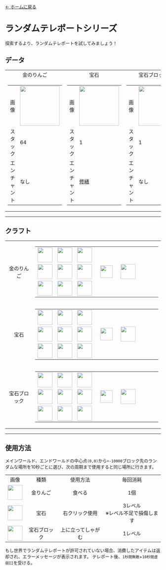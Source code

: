 [← ホームに戻る](../)
# ランダムテレポートシリーズ
探索するより、ランダムテレポートを試してみましょう！

## データ
<table>
    <tr>
        <td align="center">金のりんご</td>
        <td align="center">宝石</td>
        <td align="center">宝石ブロック</td>
    </tr>
    <tr>
        <td>
            <table>
                <tr><td align="end">画像</td><td><img src="https://i.imgur.com/2QdmOdE.png" width="128"/></td></tr>
                <tr><td align="end">スタック</td><td>64</td></tr>
                <tr><td align="end">エンチャント</td><td>なし</td></tr>
            </table>
        </td>
        <td>
            <table>
                <tr><td align="end">画像</td><td><img src="https://i.imgur.com/ME1CeOE.png" width="128"/></td></tr>
                <tr><td align="end">スタック</td><td>1</td></tr>
                <tr><td align="end">エンチャント</td><td><a href="https://minecraft.fandom.com/zh/wiki/修補">修繕</a></td></tr>
            </table>
        </td>
        <td>
            <table>
                <tr><td align="end">画像</td><td><img src="https://i.imgur.com/xv4Ph4E.png" width="128"/></td></tr>
                <tr><td align="end">スタック</td><td>1</td></tr>
                <tr><td align="end">エンチャント</td><td>なし</td></tr>
            </table>
        </td>
    </tr>
</table>

---

## クラフト
<table>
    <tr>
        <td align="center">金のりんご</td>
        <td>
            <table>
                <tr><td><img src="https://i.imgur.com/wl43BjZ.png" width="48"/></td><td><img src="https://i.imgur.com/wl43BjZ.png" width="48"/></td><td><img src="https://i.imgur.com/wl43BjZ.png" width="48"/></td><td colspan="3"></td></tr>
                <tr><td><img src="https://i.imgur.com/wl43BjZ.png" width="48"/></td><td><img src="https://i.imgur.com/Jn5VAOr.png" width="48"/></td><td><img src="https://i.imgur.com/qKVtU7P.png" width="48"/></td><td width="70" align="center"><img src="https://i.imgur.com/VE0KqIE.png" width="40"/></td><td><img src="https://i.imgur.com/2QdmOdE.png" width="48"/></td><td width="70"></td></tr>
                <tr><td><img src="https://i.imgur.com/wl43BjZ.png" width="48"/></td><td><img src="https://i.imgur.com/wl43BjZ.png" width="48"/></td><td><img src="https://i.imgur.com/wl43BjZ.png" width="48"/></td><td colspan="3"></td></tr>
            </table>
        </td>
    </tr>
    <tr>
        <td align="center">宝石</td>
        <td>
            <table>
                <tr><td><img src="https://i.imgur.com/wl43BjZ.png" width="48"/></td><td><img src="https://i.imgur.com/wuXXDpK.png" width="48"/></td><td><img src="https://i.imgur.com/wl43BjZ.png" width="48"/></td><td colspan="3"></td></tr>
                <tr><td><img src="https://i.imgur.com/wuXXDpK.png" width="48"/></td><td><img src="https://i.imgur.com/Z4niCMs.png" width="48"/></td><td><img src="https://i.imgur.com/wuXXDpK.png" width="48"/></td><td width="70" align="center"><img src="https://i.imgur.com/VE0KqIE.png" width="40"/></td><td><img src="https://i.imgur.com/ME1CeOE.png" width="48"/></td><td width="70"></td></tr>
                <tr><td><img src="https://i.imgur.com/wl43BjZ.png" width="48"/></td><td><img src="https://i.imgur.com/wuXXDpK.png" width="48"/></td><td><img src="https://i.imgur.com/wl43BjZ.png" width="48"/></td><td colspan="3"></td></tr>
            </table>
        </td>
    </tr>
    <tr>
        <td align="center">宝石ブロック</td>
        <td>
            <table>
                <tr><td><img src="https://i.imgur.com/ME1CeOE.png" width="48"/></td><td><img src="https://i.imgur.com/ME1CeOE.png" width="48"/></td><td><img src="https://i.imgur.com/ME1CeOE.png" width="48"/></td><td colspan="3"></td></tr>
                <tr><td><img src="https://i.imgur.com/ME1CeOE.png" width="48"/></td><td><img src="https://i.imgur.com/1lqKK5Y.png" width="48"/></td><td><img src="https://i.imgur.com/ME1CeOE.png" width="48"/></td><td width="70" align="center"><img src="https://i.imgur.com/VE0KqIE.png" width="40"/></td><td><img src="https://i.imgur.com/xv4Ph4E.png" width="48"/></td><td width="70"></td></tr>
                <tr><td><img src="https://i.imgur.com/ME1CeOE.png" width="48"/></td><td><img src="https://i.imgur.com/ME1CeOE.png" width="48"/></td><td><img src="https://i.imgur.com/ME1CeOE.png" width="48"/></td><td colspan="3"></td></tr>
            </table>
        </td>
    </tr>
</table>

---

## 使用方法
メインワールド、エンドワールドの中心点`(0,0)`から`+-10000`ブロック先のランダムな場所を10秒ごとに選び、次の周期まで使用すると同じ場所に行きます。

<table>
    <tr><td align="center">画像</td><td align="center">種類</td><td align="center">使用方法</td><td align="center">毎回消耗</td></tr>
    <tr><td align="center"><img src="https://i.imgur.com/2QdmOdE.png" width="48"/></td><td align="center">金りんご</td><td align="center">食べる</td><td align="center">1個</td></tr>
    <tr><td align="center"><img src="https://i.imgur.com/ME1CeOE.png" width="48"/></td><td align="center">宝石</td><td align="center">右クリック使用</td><td align="center">3レベル<br/>※レベル不足で損傷します</td></tr>
    <tr><td align="center"><img src="https://i.imgur.com/xv4Ph4E.png" width="48"/></td><td align="center">宝石ブロック</td><td align="center">上に立ってしゃがむ</td><td align="center">1レベル</td></tr>
</table>

もし世界でランダムテレポートが許可されていない場合、消費したアイテムは返却され、エラーメッセージが表示されます。
テレポート後、`1秒間無敵`+`10秒間虚弱II`を受ける。
